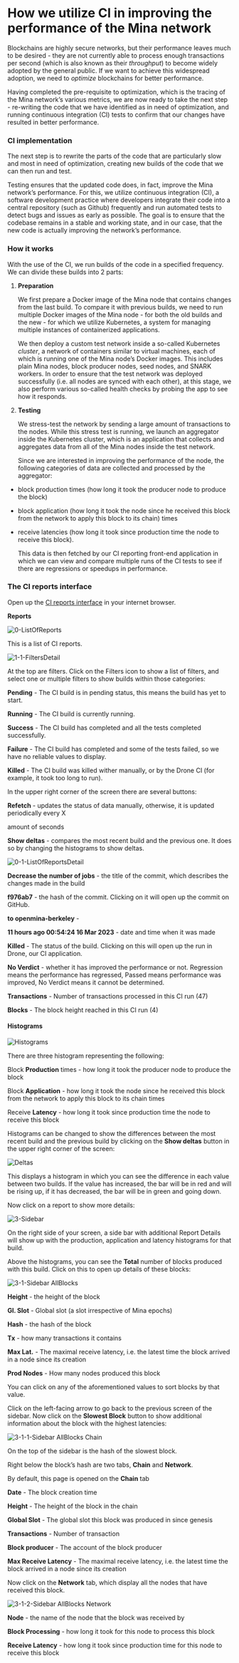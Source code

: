 
# How we utilize CI in improving the performance of the Mina network

Blockchains are highly secure networks, but their performance leaves much to be desired - they are not currently able to process enough transactions per second (which is also known as their _throughput_) to become widely adopted by the general public. If we want to achieve this widespread adoption, we need to _optimize_ blockchains for better performance.

Having completed the pre-requisite to optimization, which is the tracing of the Mina network’s various metrics, we are now ready to take the next step - re-writing the code that we have identified as in need of optimization, and running continuous integration (CI) tests to confirm that our changes have resulted in better performance.


### CI implementation

The next step is to rewrite the parts of the code that are particularly slow and most in need of optimization, creating new builds of the code that we can then run and test. 

Testing ensures that the updated code does, in fact, improve the Mina network’s performance. For this, we utilize continuous integration (CI), a software development practice where developers integrate their code into a central repository (such as Github) frequently and run automated tests to detect bugs and issues as early as possible. The goal is to ensure that the codebase remains in a stable and working state, and in our case, that the new code is actually improving the network’s performance.


### How it works

With the use of the CI, we run builds of the code in a specified frequency. We can divide these builds into 2 parts: 



1. **Preparation** 

    We first prepare a Docker image of the Mina node that contains changes from the last build. To compare it with previous builds, we need to run multiple Docker images of the Mina node - for both the old builds and the new - for which we utilize Kubernetes, a system for managing multiple instances of containerized applications. 


    We then deploy a custom test network inside a so-called Kubernetes _cluster_, a network of containers similar to virtual machines, each of which is running one of the Mina node’s Docker images. This includes plain Mina nodes, block producer nodes, seed nodes, and SNARK workers. In order to ensure that the test network was deployed successfully (i.e. all nodes are synced with each other), at this stage, we also perform various so-called health checks by probing the app to see how it responds. 

2. **Testing** 

    We stress-test the network by sending a large amount of transactions to the nodes. While this stress test is running, we launch an aggregator inside the Kubernetes cluster, which is an application that collects and aggregates data from all of the Mina nodes inside the test network.


    Since we are interested in improving the performance of the node, the following categories of data are collected and processed by the aggregator: 

* block production times (how long it took the producer node to produce the block)
* block application (how long it took the node since he received this block from the network to apply this block to its chain) times
* receive latencies (how long it took since production time the node to receive this block). 

    This data is then fetched by our CI reporting front-end application in which we can view and compare multiple runs of the CI tests to see if there are regressions or speedups in performance. 



### The CI reports interface

Open up the [CI reports interface](http://1.k8.openmina.com:31356/140) in your internet browser.

**Reports**

![0-ListOfReports](https://user-images.githubusercontent.com/60480123/225696180-167feccb-f43d-43a7-9635-7e1268b99481.png)


This is a list of CI reports.

![1-1-FiltersDetail](https://user-images.githubusercontent.com/60480123/225695997-df936d54-4ce0-4cf0-9d5d-1907f92a3dfa.png)


At the top are filters. Click on the Filters icon to show a list of filters, and select one or multiple filters to show builds within those categories:

**Pending** - The CI build is in pending status, this means the build has yet to start.

**Running** - The CI build is currently running.

**Success** - The CI build has completed and all the tests completed successfully.

**Failure** - The CI build has completed and some of the tests failed, so we have no reliable values to display.

**Killed** - The CI build was killed wither manually, or by the Drone CI (for example, it took too long to run). 

In the upper right corner of the screen there are several buttons:

**Refetch** - updates the status of data manually, otherwise, it is updated periodically every X 

amount of seconds

**Show deltas** - compares the most recent build and the previous one. It does so by changing the histograms to show deltas.


![0-1-ListOfReportsDetail](https://user-images.githubusercontent.com/60480123/225696365-26ede229-6415-440c-a6af-7cd376e3e2a3.png)


**Decrease the number of jobs** - the title of the commit, which describes the changes made in the build

**f976ab7** - the hash of the commit. Clicking on it will open up the commit on GitHub.

**to openmina-berkeley** -  

**11 hours ago 00:54:24 16 Mar 2023** - date and time when it was made

**Killed** - The status of the build. Clicking on this will open up the run in Drone, our CI application.

**No Verdict** - whether it has improved the performance or not. Regression means the performance has regressed, Passed means performance was improved, No Verdict means it cannot be determined.

**Transactions** - Number of transactions processed in this CI run (47)

**Blocks** - The block height reached in this CI run (4)


#### Histograms

![Histograms](https://user-images.githubusercontent.com/60480123/225696472-c43925de-d517-46d4-a7cc-7df8a268082d.png)


There are three histogram representing the following:

Block **Production** times - how long it took the producer node to produce the block

Block **Application** - how long it took the node since he received this block from the network to apply this block to its chain times

Receive **Latency** - how long it took since production time the node to receive this block

Histograms can be changed to show the differences between the most recent build and the previous build by clicking on the **Show deltas** button in the upper right corner of the screen:


![Deltas](https://user-images.githubusercontent.com/60480123/225696579-8bf23127-1977-4b20-9605-764be381cb16.png)


This displays a histogram in which you can see the difference in each value between two builds. If the value has increased, the bar will be in red and will be rising up, if it has decreased, the bar will be in green and going down.

Now click on a report to show more details:


![3-Sidebar](https://user-images.githubusercontent.com/60480123/225696674-7c21e118-1378-40b9-9f72-3440bd9eeba0.png)


On the right side of your screen, a side bar with additional Report Details will show up with the production, application and latency histograms for that build.

Above the histograms, you can see the **Total** number of blocks produced with this build. Click on this to open up details of these blocks:


![3-1-Sidebar AllBlocks](https://user-images.githubusercontent.com/60480123/225697418-443d6b50-bcee-4185-91b9-2d201770a08c.png)



**Height** - the height of the block

**Gl. Slot** - Global slot (a slot irrespective of Mina epochs)

**Hash** - the hash of the block

**Tx** - how many transactions it contains

**Max Lat.** - The maximal receive latency, i.e. the latest time the block arrived in a node since its creation

**Prod Nodes** - How many nodes produced this block

You can click on any of the aforementioned values to sort blocks by that value.

Click on the left-facing arrow to go back to the previous screen of the sidebar. Now click on the **Slowest Block** button to show additional information about the block with the highest latencies:


![3-1-1-Sidebar AllBlocks Chain](https://user-images.githubusercontent.com/60480123/225696997-3d05af32-c89f-47ee-aab7-2a0aef0db8e3.png)



On the top of the sidebar is the hash of the slowest block.

Right below the block’s hash are two tabs, **Chain** and **Network**.

By default, this page is opened on the **Chain** tab

**Date** - The block creation time

**Height** - The height of the block in the chain

**Global Slot** - The global slot this block was produced in since genesis

**Transactions** - Number of transaction

**Block producer** - The account of the block producer

**Max Receive Latency** - The maximal receive latency, i.e. the latest time the block arrived in a node since its creation  

Now click on the **Network** tab, which display all the nodes that have received this block.

![3-1-2-Sidebar AllBlocks Network](https://user-images.githubusercontent.com/60480123/225697842-7eff3a0a-33b9-47ac-8ab4-19b23515f86a.png)


**Node** - the name of the node that the block was received by

**Block Processing** - how long it took for this node to process this block

**Receive Latency** - how long it took since production time for this node to receive this block

